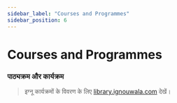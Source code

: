 ```yaml
---
sidebar_label: "Courses and Programmes"
sidebar_position: 6
---
```


# Courses and Programmes

### पाठ्यक्रम और कार्यक्रम

> इग्नू कार्यक्रमों के विवरण के लिए [library.ignouwala.com](https://library.ignouwala.com) देखें।

